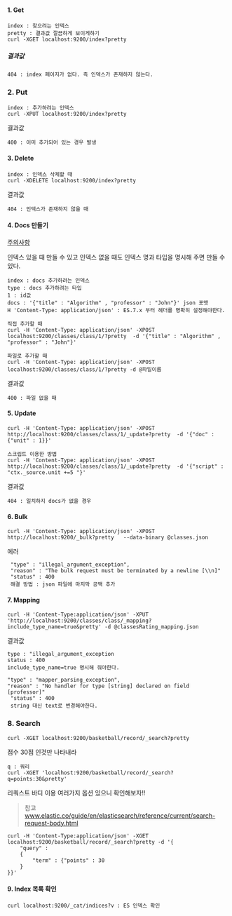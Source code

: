 #### 1. Get

```
index : 찾으려는 인덱스
pretty : 결과값 깔끔하게 보이게하기
curl -XGET localhost:9200/index?pretty
```

##### 결과값

```
404 : index 페이지가 없다. 즉 인덱스가 존재하지 않는다.
```

### 2. Put

```
index : 추가하려는 인덱스
curl -XPUT localhost:9200/index?pretty
```

결과값

```
400 : 이미 추가되어 있는 경우 발생 
```

#### 3. Delete

```
index : 인덱스 삭제할 때 
curl -XDELETE localhost:9200/index?pretty
```

결과값

```
404 : 인덱스가 존재하지 않을 때
```

#### 4. Docs 만들기

 [주의사항](주의사항.md) 

인덱스 있을 때 만들 수 있고 인덱스 없을 때도 인덱스 명과 타입을 명시해 주면 만들 수 있다.

```
index : docs 추가하려는 인덱스
type : docs 추가하려는 타입
1 : id값
docs : '{"title" : "Algorithm" , "professor" : "John"}' json 포맷
H 'Content-Type: application/json' : ES.7.x 부터 헤더를 명확히 설정해야한다.

직접 추가할 때
curl -H 'Content-Type: application/json' -XPOST localhost:9200/classes/class/1/?pretty  -d '{"title" : "Algorithm" , "professor" : "John"}'

파일로 추가할 때 
curl -H 'Content-Type: application/json' -XPOST localhost:9200/classes/class/1/?pretty -d @파일이름
```

결과값

```
400 : 파일 없을 때
```



#### 5. Update

```
curl -H 'Content-Type: application/json' -XPOST http://localhost:9200/classes/class/1/_update?pretty  -d '{"doc" : {"unit" : 1}}'

스크립트 이용한 방법
curl -H 'Content-Type: application/json' -XPOST http://localhost:9200/classes/class/1/_update?pretty  -d '{"script" : "ctx._source.unit +=5 "}'

```

결과값

```
404 : 일치하지 docs가 없을 경우
```



#### 6. Bulk

```
curl -H 'Content-Type: application/json' -XPOST http://localhost:9200/_bulk?pretty   --data-binary @classes.json
```

에러

```
 "type" : "illegal_argument_exception",
 "reason" : "The bulk request must be terminated by a newline [\\n]"
 "status" : 400
 해결 방법 : json 파일에 마지막 공백 추가
```





#### 7. Mapping

```
curl -H 'Content-Type:application/json' -XPUT 'http://localhost:9200/classes/class/_mapping?include_type_name=true&pretty' -d @classesRating_mapping.json
```

결과값

```
type : "illegal_argument_exception
status : 400
include_type_name=true 명시해 줘야한다.

"type" : "mapper_parsing_exception",
"reason" : "No handler for type [string] declared on field [professor]"
 "status" : 400
 string 대신 text로 변경해야한다.
```



### 8. Search

```
curl -XGET localhost:9200/basketball/record/_search?pretty
```

점수 30점 인것만 나타내라

```
q : 쿼리
curl -XGET 'localhost:9200/basketball/record/_search?q=points:30&pretty'
```

리쿼스트 바디 이용 여러가지 옵션 있으니 확인해보자!!

> 참고 www.elastic.co/guide/en/elasticsearch/reference/current/search-request-body.html

```
curl -H 'Content-Type:application/json' -XGET localhost:9200/basketball/record/_search?pretty -d '{ 
	"query" : 
	{
		"term" : {"points" : 30
	}  
}}'
```



#### 9. Index 목록 확인

```
curl localhost:9200/_cat/indices?v : ES 인덱스 확인
```

